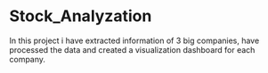 # Stock_Analyzation
In this project i have extracted information of 3 big companies, have processed the data and created a visualization dashboard for each company.
